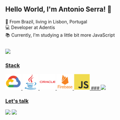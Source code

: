 ## Hello World, I'm Antonio Serra! :wave: </br>
:round_pushpin: From Brazil, living in Lisbon, Portugal</br>
:computer: Developer at Adentis </br>
:books: Currently, I'm studying a little bit more JavaScript</br>

##
 <div>
  <a href="https://github.com/antoniorws">
  <img height="140em" src="https://github-readme-stats.vercel.app/api?username=antoniorws&show_icons=true&theme=gotham&include_all_commits=true&count_private=true"/>
<div>

### Stack

<img height="50em" src="https://raw.githubusercontent.com/devicons/devicon/master/icons/googlecloud/googlecloud-original.svg"> 
<img height="50em" src="https://raw.githubusercontent.com/devicons/devicon/master/icons/java/java-original.svg">
<img height="50em" src="https://raw.githubusercontent.com/devicons/devicon/master/icons/oracle/oracle-original.svg"> 
<img height="50em" src="https://raw.githubusercontent.com/devicons/devicon/master/icons/firebase/firebase-plain-wordmark.svg">
<img height="50em" src="https://raw.githubusercontent.com/devicons/devicon/master/icons/javascript/javascript-original.svg">  
###
<img height="140em" src="https://github-readme-stats.vercel.app/api/top-langs/?username=antoniorws&layout=compact&langs_count=8&theme=gotham"/>

### Let's talk
[<img src="https://img.shields.io/badge/Gmail-D14836?style=for-the-badge&logo=gmail&logoColor=white">](mailto:%20rodrigowserra@gmail.com) 
[<img src="https://img.shields.io/badge/LinkedIn-0077B5?style=for-the-badge&logo=linkedin&logoColor=white">](https://www.linkedin.com/in/antonio-rodrigo-wanderley-serra/) 
